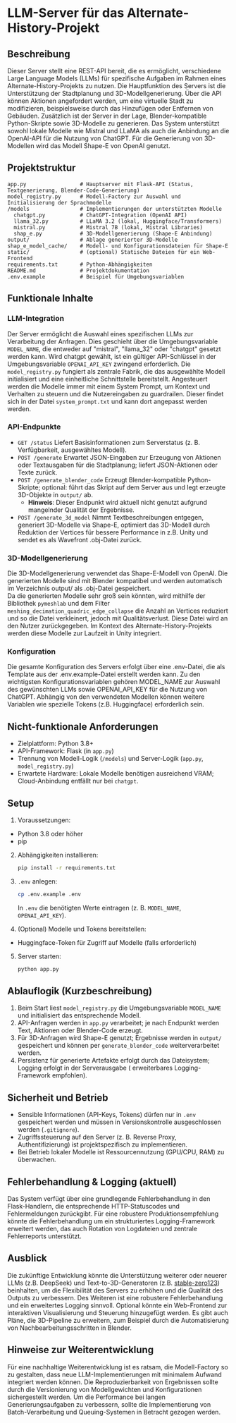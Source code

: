 # LLM-Server für das Alternate-History-Projekt

## Beschreibung

Dieser Server stellt eine REST-API bereit, die es ermöglicht, verschiedene Large Language Models (LLMs) für spezifische
Aufgaben im Rahmen eines Alternate-History-Projekts zu nutzen. Die Hauptfunktion des Servers ist die Unterstützung der
Stadtplanung und 3D-Modellgenerierung. Über die API können Aktionen angefordert werden, um eine virtuelle Stadt zu
modifizieren, beispielsweise durch das Hinzufügen oder Entfernen von Gebäuden. Zusätzlich ist der Server in der Lage,
Blender-kompatible Python-Skripte sowie 3D-Modelle zu generieren. Das System unterstützt sowohl lokale
Modelle wie Mistral und LLaMA als auch die Anbindung an die OpenAI-API für die Nutzung von ChatGPT. Für die Generierung
von 3D-Modellen wird das Modell Shape-E von OpenAI genutzt.

## Projektstruktur

```
app.py                 # Hauptserver mit Flask-API (Status, Textgenerierung, Blender-Code-Generierung)
model_registry.py      # Modell-Factory zur Auswahl und Initialisierung der Sprachmodelle
/models                # Implementierungen der unterstützten Modelle
  chatgpt.py           # ChatGPT-Integration (OpenAI API)
  llama_32.py          # LLaMA 3.2 (lokal, Huggingface/Transformers)
  mistral.py           # Mistral 7B (lokal, Mistral Libraries)
  shap_e.py            # 3D-Modellgenerierung (Shape-E Anbindung)
output/                # Ablage generierter 3D-Modelle
shap_e_model_cache/    # Modell- und Konfigurationsdateien für Shape-E
static/                # (optional) Statische Dateien für ein Web-Frontend
requirements.txt       # Python-Abhängigkeiten
README.md              # Projektdokumentation
.env.example           # Beispiel für Umgebungsvariablen
```

## Funktionale Inhalte

### LLM-Integration

Der Server ermöglicht die Auswahl eines spezifischen LLMs zur Verarbeitung der Anfragen. Dies geschieht über die
Umgebungsvariable `MODEL_NAME`, die entweder auf "mistral", "llama_32" oder "chatgpt" gesetzt werden kann. Wird chatgpt
gewählt,
ist ein gültiger API-Schlüssel in der Umgebungsvariable `OPENAI_API_KEY` zwingend erforderlich. Die `model_registry.py`
fungiert als zentrale Fabrik, die das ausgewählte Modell initialisiert und eine einheitliche Schnittstelle bereitstellt.
Angesteuert werden die Modelle immer mit einem System Prompt, um Kontext und Verhalten zu steuern und die Nutzereingaben
zu guardrailen. Dieser findet sich in der Datei `system_prompt.txt` und kann dort angepasst werden werden.

### API-Endpunkte

* `GET /status`
  Liefert Basisinformationen zum Serverstatus (z. B. Verfügbarkeit, ausgewähltes Modell).
* `POST /generate`
  Erwartet JSON-Eingaben zur Erzeugung von Aktionen oder Textausgaben für die Stadtplanung; liefert JSON-Aktionen oder
  Texte zurück.
* `POST /generate_blender_code`
  Erzeugt Blender-kompatible Python-Skripte; optional: führt das Skript auf dem Server aus und legt erzeugte 3D-Objekte
  in `output/` ab.
    * **Hinweis**: Dieser Endpunkt wird aktuell nicht genutzt aufgrund mangelnder Qualität der Ergebnisse.
* `POST /generate_3d_model`
  Nimmt Textbeschreibungen entgegen, generiert 3D-Modelle via Shape-E, optimiert das 3D-Modell durch Reduktion der
  Vertices für bessere Performance in z.B. Unity und sendet es als Wavefront .obj-Datei zurück.

### 3D-Modellgenerierung

Die 3D-Modellgenerierung verwendet das Shape-E-Modell von OpenAI. Die
generierten Modelle sind mit Blender kompatibel und werden automatisch im Verzeichnis output/ als .obj-Datei
gespeichert.    
Da die generierten Modelle sehr groß sein könnten, wird mithilfe der Bibliothek `pymeshlab` und dem
Filter `meshing_decimation_quadric_edge_collapse` die Anzahl an Vertices reduziert und so die Datei verkleinert, jedoch
mit Qualitätsverlust.
Diese Datei wird an den Nutzer zurückgegeben. Im Kontext des Alternate-History-Projekts werden diese Modelle zur
Laufzeit in Unity integriert.

### Konfiguration

Die gesamte Konfiguration des Servers erfolgt über eine .env-Datei, die als Template aus der .env.example-Datei erstellt
werden kann. Zu den wichtigsten Konfigurationsvariablen gehören MODEL_NAME zur Auswahl des gewünschten LLMs sowie
OPENAI_API_KEY für die Nutzung von ChatGPT. Abhängig von den verwendeten Modellen können weitere Variablen wie spezielle
Tokens (z.B. Huggingface) erforderlich sein.

## Nicht-funktionale Anforderungen

* Zielplattform: Python 3.8+
* API-Framework: Flask (in `app.py`)
* Trennung von Modell-Logik (`/models`) und Server-Logik (`app.py`, `model_registry.py`)
* Erwartete Hardware: Lokale Modelle benötigen ausreichend VRAM; Cloud-Anbindung entfällt nur bei `chatgpt`.

## Setup

1. Voraussetzungen:

* Python 3.8 oder höher
* pip

2. Abhängigkeiten installieren:

   ```bash
   pip install -r requirements.txt
   ```

3. `.env` anlegen:

   ```bash
   cp .env.example .env
   ```

   In `.env` die benötigten Werte eintragen (z. B. `MODEL_NAME`, `OPENAI_API_KEY`).

4. (Optional) Modelle und Tokens bereitstellen:

* Huggingface-Token für Zugriff auf Modelle (falls erforderlich)

5. Server starten:

   ```bash
   python app.py
   ```

## Ablauflogik (Kurzbeschreibung)

1. Beim Start liest `model_registry.py` die Umgebungsvariable `MODEL_NAME` und initialisiert das entsprechende Modell.
2. API-Anfragen werden in `app.py` verarbeitet; je nach Endpunkt werden Text, Aktionen oder Blender-Code erzeugt.
3. Für 3D-Anfragen wird Shape-E genutzt; Ergebnisse werden in `output/` gespeichert und können
   per `generate_blender_code` weiterverarbeitet werden.
4. Persistenz für generierte Artefakte erfolgt durch das Dateisystem; Logging erfolgt in der Serverausgabe (
   erweiterbares Logging-Framework empfohlen).

## Sicherheit und Betrieb

* Sensible Informationen (API-Keys, Tokens) dürfen nur in `.env` gespeichert werden und müssen in Versionskontrolle
  ausgeschlossen werden (`.gitignore`).
* Zugriffssteuerung auf den Server (z. B. Reverse Proxy, Authentifizierung) ist projektspezifisch zu implementieren.
* Bei Betrieb lokaler Modelle ist Ressourcennutzung (GPU/CPU, RAM) zu überwachen.

## Fehlerbehandlung & Logging (aktuell)

Das System verfügt über eine grundlegende Fehlerbehandlung in den Flask-Handlern, die entsprechende HTTP-Statuscodes und
Fehlermeldungen zurückgibt. Für eine robustere Produktionsempfehlung könnte die Fehlerbehandlung um ein
strukturiertes Logging-Framework erweitert werden, das auch Rotation von Logdateien und zentrale Fehlerreports
unterstützt.

## Ausblick

Die zukünftige Entwicklung könnte die Unterstützung weiterer oder neuerer LLMs (z.B. DeepSeek) und
Text-to-3D-Generatoren (z.B. [stable-zero123](https://huggingface.co/stabilityai/stable-zero123)) beinhalten, um die
Flexibilität des Servers zu
erhöhen und die Qualität des Outputs zu verbessern. Des Weiteren ist eine robustere Fehlerbehandlung und ein erweitertes
Logging sinnvoll. Optional könnte ein
Web-Frontend zur interaktiven Visualisierung und Steuerung hinzugefügt werden. Es gibt auch Pläne, die 3D-Pipeline zu
erweitern, zum Beispiel durch die Automatisierung von Nachbearbeitungsschritten in Blender.

## Hinweise zur Weiterentwicklung

Für eine nachhaltige Weiterentwicklung ist es ratsam, die Modell-Factory so zu gestalten, dass neue
LLM-Implementierungen mit minimalem Aufwand integriert werden können. Die Reproduzierbarkeit von Ergebnissen sollte
durch die Versionierung von Modellgewichten und Konfigurationen sichergestellt werden. Um die Performance bei langen
Generierungsaufgaben zu verbessern, sollte die Implementierung von Batch-Verarbeitung und Queuing-Systemen in Betracht
gezogen werden.

